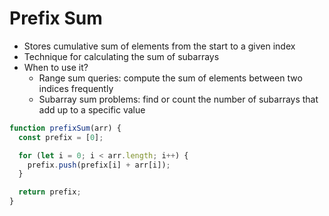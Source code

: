 # Prefix Sum

- Stores cumulative sum of elements from the start to a given index
- Technique for calculating the sum of subarrays
- When to use it?
  - Range sum queries: compute the sum of elements between two indices frequently
  - Subarray sum problems: find or count the number of subarrays that add up to a specific value

```js
function prefixSum(arr) {
  const prefix = [0];

  for (let i = 0; i < arr.length; i++) {
    prefix.push(prefix[i] + arr[i]);
  }

  return prefix;
}
```
